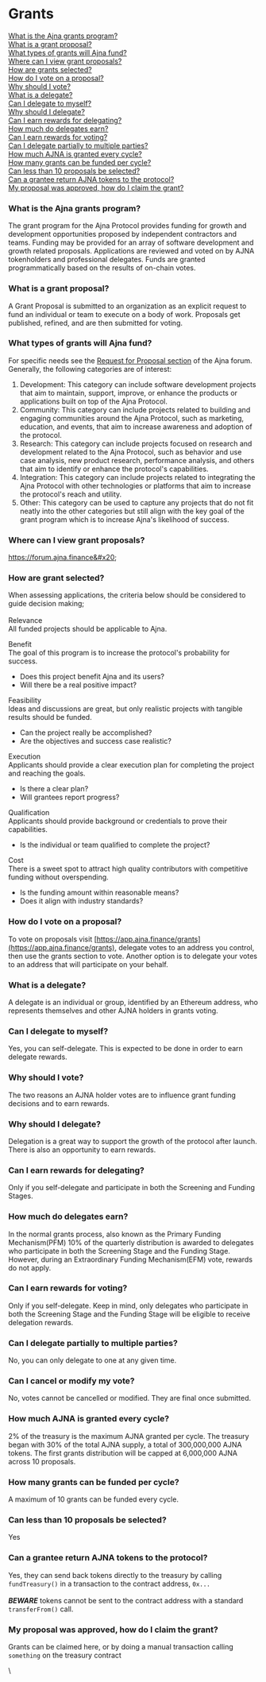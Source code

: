 # Grants

[What is the Ajna grants program?](grants.md#what-is-the-ajna-grants-program)\
[What is a grant proposal?](grants.md#what-is-a-grant-proposal)\
[What types of grants will Ajna fund?](grants.md#what-types-of-grants-will-ajna-fund)\
[Where can I view grant proposals?](grants.md#where-can-i-view-grant-proposals)\
[How are grants selected?](grants.md#how-are-grant-proposals-selected)\
[How do I vote on a proposal?](grants.md#how-do-i-vote-on-a-proposal)\
[Why should I vote?](grants.md#why-should-i-vote)\
[What is a delegate?](grants.md#what-is-a-delegate)\
[Can I delegate to myself?](grants.md#can-i-delegate-to-myself)\
[Why should I delegate?](grants.md#why-should-i-delegate)\
[Can I earn rewards for delegating?](grants.md#can-i-earn-rewards-for-delegating)\
[How much do delegates earn?](grants.md#how-much-do-delegates-earn)\
[Can I earn rewards for voting?](grants.md#can-i-earn-rewards-for-voting)\
[Can I delegate partially to multiple parties?](grants.md#can-i-delegate-partially-to-multiple-parties)\
[How much AJNA is granted every cycle?](grants.md#how-much-ajna-is-granted-every-cycle)\
[How many grants can be funded per cycle?](grants.md#how-many-grants-can-be-funded-per-cycle)\
[Can less than 10 proposals be selected?](grants.md#can-less-than-10-proposals-be-selected)\
[Can a grantee return AJNA tokens to the protocol?](grants.md#can-a-grantee-return-ajna-tokens-to-the-protocol)\
[My proposal was approved, how do I claim the grant?](grants.md#my-proposal-was-approved-how-do-i-claim-the-grant)

### What is the Ajna grants program?

The grant program for the Ajna Protocol provides funding for growth and development opportunities proposed by independent contractors and teams. Funding may be provided for an array of software development and growth related proposals. Applications are reviewed and voted on by AJNA tokenholders and professional delegates. Funds are granted programmatically based on the results of on-chain votes.

### What is a grant proposal?

A Grant Proposal is submitted to an organization as an explicit request to fund an individual or team to execute on a body of work. Proposals get published, refined, and are then submitted for voting.

### **What types of grants will Ajna fund?**

For specific needs see the [Request for Proposal section](https://forum.ajna.finance/c/rfp/5) of the Ajna forum.\
Generally, the following categories are of interest:

1. Development: This category can include software development projects that aim to maintain, support, improve, or enhance the products or applications built on top of the Ajna Protocol.
2. Community: This category can include projects related to building and engaging communities around the Ajna Protocol, such as marketing, education, and events, that aim to increase awareness and adoption of the protocol.
3. Research: This category can include projects focused on research and development related to the Ajna Protocol, such as behavior and use case analysis, new product research, performance analysis, and others that aim to identify or enhance the protocol's capabilities.
4. Integration: This category can include projects related to integrating the Ajna Protocol with other technologies or platforms that aim to increase the protocol's reach and utility.
5. Other: This category can be used to capture any projects that do not fit neatly into the other categories but still align with the key goal of the grant program which is to increase Ajna's likelihood of success.

### Where can I view grant proposals?

https://forum.ajna.finance&#x20;

### **How are grant selected?**

When assessing applications, the criteria below should be considered to guide decision making;\
\
Relevance \
All funded projects should be applicable to Ajna.

Benefit \
The goal of this program is to increase the protocol's probability for success.

* Does this project benefit Ajna and its users?
* Will there be a real positive impact?&#x20;

Feasibility \
Ideas and discussions are great, but only realistic projects with tangible results should be funded.

* Can the project really be accomplished? ‍
* Are the objectives and success case realistic?&#x20;

Execution \
Applicants should provide a clear execution plan for completing the project and reaching the goals.

* Is there a clear plan?
* Will grantees report progress?&#x20;

Qualification \
Applicants should provide background or credentials to prove their capabilities.

* Is the individual or team qualified to complete the project? &#x20;

Cost \
There is a sweet spot to attract high quality contributors with competitive funding without overspending.&#x20;

* Is the funding amount within reasonable means?
* Does it align with industry standards?

### How do I vote on a proposal?

To vote on proposals visit [https://app.ajna.finance/grants](https://app.ajna.finance/grants), delegate votes to an address you control, then use the grants section to vote. Another option is to delegate your votes to an address that will participate on your behalf.

### What is a delegate?

A delegate is an individual or group, identified by an Ethereum address, who represents themselves and other AJNA holders in grants voting.

### Can I delegate to myself?

Yes, you can self-delegate. This is expected to be done in order to earn delegate rewards.

### Why should I vote?

The two reasons an AJNA holder votes are to influence grant funding decisions and to earn rewards.

### Why should I delegate?

Delegation is a great way to support the growth of the protocol after launch. There is also an opportunity to earn rewards.

### Can I earn rewards for delegating?

Only if you self-delegate and participate in both the Screening and Funding Stages.&#x20;

### How much do delegates earn?

In the normal grants process, also known as the Primary Funding Mechanism(PFM) 10% of the quarterly distribution is awarded to delegates who participate in both the Screening Stage and the Funding Stage. However, during an Extraordinary Funding Mechanism(EFM) vote, rewards do not apply.

### Can I earn rewards for voting?

Only if you self-delegate. Keep in mind, only delegates who participate in both the Screening Stage and the Funding Stage will be eligible to receive delegation rewards.

### Can I delegate partially to multiple parties?

No, you can only delegate to one at any given time.

### Can I cancel or modify my vote?

No, votes cannot be cancelled or modified. They are final once submitted.

### How much AJNA is granted every cycle?

2% of the treasury is the maximum AJNA granted per cycle. The treasury began with 30% of the total AJNA supply, a total of 300,000,000 AJNA tokens. The first grants distribution will be capped at 6,000,000 AJNA across 10 proposals.

### How many grants can be funded per cycle?

A maximum of 10 grants can be funded every cycle.

### Can less than 10 proposals be selected?

Yes

### Can a grantee return AJNA tokens to the protocol?

Yes, they can send back tokens directly to the treasury by calling `fundTreasury()` in a transaction to the contract address, `0x...`\
\
_**BEWARE**_ tokens cannot be sent to the contract address with a standard `transferFrom()` call.

### My proposal was approved, how do I claim the grant?

Grants can be claimed here, or by doing a manual transaction calling `something` on the treasury contract

\
